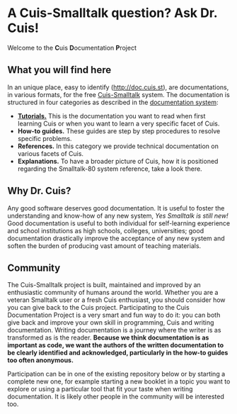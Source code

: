 # A Cuis-Smalltalk question? Ask Dr. Cuis!

Welcome to the **C**uis **D**ocumentation **P**roject

## What you will find here
In an unique place, easy to identify (http://doc.cuis.st), are
documentations, in various formats, for the free
[Cuis-Smalltalk](http://cuis.st) system. The documentation is
structured in four categories as described in the [documentation
system](https://docs.divio.com/documentation-system):

* **[Tutorials.](/DrCuis/How-to-guides)** This is the documentation you want to read when first
  learning Cuis or when you want to learn a very specific facet of
  Cuis.
* **How-to guides.** These guides are step by step procedures to
  resolve specific problems.
* **References.** In this category we provide technical documentation
  on various facets of Cuis.
* **Explanations.** To have a broader picture of Cuis, how it is
  positioned regarding the Smalltalk-80 system reference, take a look
  there.

## Why Dr. Cuis?
Any good software deserves good documentation. It is useful to foster
the understanding and know-how of any new system, _Yes Smalltalk is
still new!_ Good documentation is useful to both individual for
self-learning experience and school institutions as high schools,
colleges, universities; good documentation drastically improve the
acceptance of any new system and soften the burden of producing vast
amount of teaching materials.

## Community 
The Cuis-Smalltalk project is built, maintained and improved by an
enthusiastic community of humans around the world. Whether you are a
veteran Smalltalk user or a fresh Cuis enthusiast, you should consider
how you can give back to the Cuis project. Participating to the Cuis
Documentation Project is a very smart and fun way to do it: you can
both give back and improve your own skill in programming, Cuis and
writing documentation. Writing documentation is a journey where the
writer is as transformed as is the reader. **Because we think
documentation is as important as code, we want the authors of the
written documentation to be clearly identified and acknowledged,
particularly in the how-to guides too often anonymous.**

Participation can be in one of the existing repository below or by
starting a complete new one, for example starting a new booklet in a
topic you want to explore or using a particular tool that fit your
taste when writing documentation. It is likely other people in the
community will be interested too.
